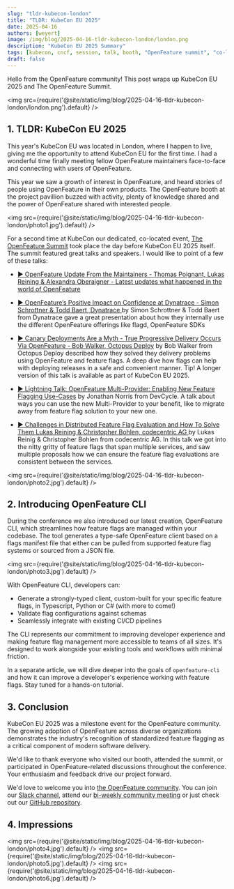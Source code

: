 ```yaml
---
slug: "tldr-kubecon-london"
title: "TLDR: KubeCon EU 2025"
date: 2025-04-16
authors: [weyert]
image: /img/blog/2025-04-16-tldr-kubecon-london/london.png
description: "KubeCon EU 2025 Summary"
tags: [kubecon, cncf, session, talk, booth, "OpenFeature summit", "co-located"]
draft: false
---
```


Hello from the OpenFeature community! This post wraps up KubeCon EU 2025 and The OpenFeature Summit.

<!-- truncate -->

<img src={require('@site/static/img/blog/2025-04-16-tldr-kubecon-london/london.png').default} />

## 1. TLDR: KubeCon EU 2025

This year's KubeCon EU was located in London, where I happen to live, giving me the opportunity to attend KubeCon EU for the first time. I had a wonderful time finally meeting fellow OpenFeature maintainers face-to-face and connecting with users of OpenFeature.

This year we saw a growth of interest in OpenFeature, and heard stories of people using OpenFeature in their own products. The OpenFeature booth at the project pavillion buzzed with activity, plenty of knowledge shared and the power of OpenFeature shared with interested people.

<img src={require('@site/static/img/blog/2025-04-16-tldr-kubecon-london/photo1.jpg').default} />

For a second time at KubeCon our dedicated, co-located event, <a href="https://events.linuxfoundation.org/kubecon-cloudnativecon-europe/co-located-events/openfeature-summit">The OpenFeature Summit</a> took place the day before KubeCon EU 2025 itself. The summit featured great talks and speakers. I would like to point of a few of these talks:

- <a href="https://www.youtube.com/watch?v=lEXm6k2wpG4&t=1658s">▶️ OpenFeature Update From the Maintainers - Thomas Poignant, Lukas Reining & Alexandra Oberaigner - Latest updates what happened in the world of OpenFeature</a>

- <a href="https://colocatedeventseu2025.sched.com/event/1u5kz/openfeatures-positive-impact-on-confidence-at-dynatrace-simon-schrottner-todd-baert-dynatrace">▶️ OpenFeature’s Positive Impact on Confidence at Dynatrace - Simon Schrottner &amp; Todd Baert, Dynatrace </a> by Simon Schrottner &amp; Todd Baert from Dynatrace gave a great presentation about how they internally use the different OpenFeature offerings like flagd, OpenFeature SDKs

- <a href="https://colocatedeventseu2025.sched.com/event/1u5l8/canary-deployments-are-a-myth-true-progressive-delivery-occurs-via-openfeature-bob-walker-octopus-deploy">▶️ Canary Deployments Are a Myth - True Progressive Delivery Occurs Via OpenFeature - Bob Walker, Octopus Deploy</a> by Bob Walker from Octopus Deploy described how they solved they delivery problems using OpenFeature and feature flags. A deep dive how flags can help with deploying releases in a safe and convenient manner. Tip! A longer version of this talk is available as part of KubeCon EU 2025.

- <a href="https://colocatedeventseu2025.sched.com/event/1u5lH/cl-lightning-talk-openfeature-multi-provider-enabling-new-feature-flagging-use-cases-jonathan-norris-devcycle">▶️ Lightning Talk: OpenFeature Multi-Provider: Enabling New Feature Flagging Use-Cases</a> by Jonathan Norris from DevCycle. A talk about ways you can use the new Multi-Provider to your benefit, like to migrate away from feature flag solution to your new one.

- <a href="https://colocatedeventseu2025.sched.com/event/1u5lB/challenges-in-distributed-feature-flag-evaluation-and-how-to-solve-them-lukas-reining-christopher-bohlen-codecentric-ag">▶️ Challenges in Distributed Feature Flag Evaluation and How To Solve Them Lukas Reining &amp; Christopher Bohlen, codecentric AG </a> by Lukas Reinig &amp; Christopher Bohlen from codecentric AG. In this talk we got into the nitty gritty of feature flags that span multiple services, and saw multiple proposals how we can ensure the feature flag evaluations are consistent between the services.

<img src={require('@site/static/img/blog/2025-04-16-tldr-kubecon-london/photo2.jpg').default} />

## 2. Introducing OpenFeature CLI

During the conference we also introduced our latest creation, OpenFeature CLI, which streamlines how feature flags are managed within your codebase. The tool generates a type-safe OpenFeature client based on a flags manifest file that either can be pulled from supported feature flag systems or sourced from a JSON file.

<img src={require('@site/static/img/blog/2025-04-16-tldr-kubecon-london/photo3.jpg').default} />

With OpenFeature CLI, developers can:
- Generate a strongly-typed client, custom-built for your specific feature flags, in Typescript, Python or C# (with more to come!)
- Validate flag configurations against schemas
- Seamlessly integrate with existing CI/CD pipelines

The CLI represents our commitment to improving developer experience and making feature flag management more accessible to teams of all sizes. It's designed to work alongside your existing tools and workflows with minimal friction.

In a separate article, we will dive deeper into the goals of `openfeature-cli` and how it can improve a developer's experience working with feature flags. Stay tuned for a hands-on tutorial.

## 3. Conclusion

KubeCon EU 2025 was a milestone event for the OpenFeature community. The growing adoption of OpenFeature across diverse organizations demonstrates the industry's recognition of standardized feature flagging as a critical component of modern software delivery. 

We'd like to thank everyone who visited our booth, attended the summit, or participated in OpenFeature-related discussions throughout the conference. Your enthusiasm and feedback drive our project forward. 

We'd love to welcome you into [the OpenFeature community](/community/). You can join our [Slack channel](https://cloud-native.slack.com/archives/C0344AANLA1), attend our [bi-weekly community meeting](/community/#community-meetings) or just check out our [GitHub repository](https://github.com/open-feature).

## 4. Impressions

<img src={require('@site/static/img/blog/2025-04-16-tldr-kubecon-london/photo4.jpg').default} />
<img src={require('@site/static/img/blog/2025-04-16-tldr-kubecon-london/photo5.jpg').default} />
<img src={require('@site/static/img/blog/2025-04-16-tldr-kubecon-london/photo6.jpg').default} />

